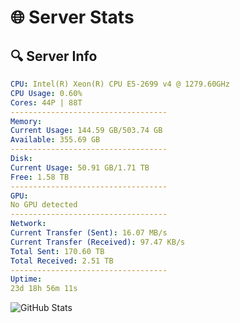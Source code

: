 # 🌐 Server Stats
## 🔍 Server Info
```yaml
CPU: Intel(R) Xeon(R) CPU E5-2699 v4 @ 1279.60GHz
CPU Usage: 0.60%
Cores: 44P | 88T
-----------------------------------
Memory:
Current Usage: 144.59 GB/503.74 GB
Available: 355.69 GB
-----------------------------------
Disk:
Current Usage: 50.91 GB/1.71 TB
Free: 1.58 TB
-----------------------------------
GPU:
No GPU detected
-----------------------------------
Network:
Current Transfer (Sent): 16.07 MB/s
Current Transfer (Received): 97.47 KB/s
Total Sent: 170.60 TB
Total Received: 2.51 TB
-----------------------------------
Uptime:
23d 18h 56m 11s
```
![GitHub Stats](https://img.shields.io/badge/Updated-2025-03-03_17:39:29-blue)